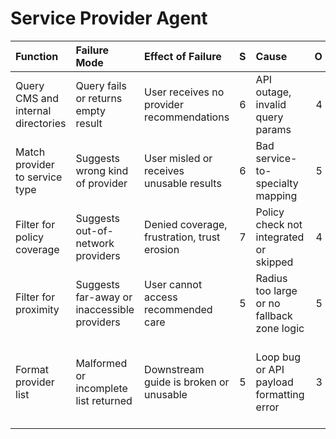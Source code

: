 # Service Provider Agent

| Function                           | Failure Mode                                | Effect of Failure                           |   S | Cause                                      |   O | Current Controls                           |   D |   RPN | Recommended Action                                                  |
|:-----------------------------------|:--------------------------------------------|:--------------------------------------------|----:|:-------------------------------------------|----:|:-------------------------------------------|----:|------:|:--------------------------------------------------------------------|
| Query CMS and internal directories | Query fails or returns empty result         | User receives no provider recommendations   |   6 | API outage, invalid query params           |   4 | Local cache fallback, timeout retries      |   3 |   432 | Add pre-query simulation and backup data mirror                     |
| Match provider to service type     | Suggests wrong kind of provider             | User misled or receives unusable results    |   6 | Bad service-to-specialty mapping           |   5 | Specialty taxonomy + rule-based mappings   |   4 |   720 | Add feedback loop to update mappings with user interactions         |
| Filter for policy coverage         | Suggests out-of-network providers           | Denied coverage, frustration, trust erosion |   7 | Policy check not integrated or skipped     |   4 | Post-query filter with coverage flag check |   4 |   784 | Add hard policy rule filters pre-query and reject early             |
| Filter for proximity               | Suggests far-away or inaccessible providers | User cannot access recommended care         |   5 | Radius too large or no fallback zone logic |   5 | Location bounding and availability scoring |   4 |   500 | Add dynamic radius expansion with ranked fallback zones             |
| Format provider list               | Malformed or incomplete list returned       | Downstream guide is broken or unusable      |   5 | Loop bug or API payload formatting error   |   3 | Output schema enforcement                  |   2 |   150 | Add end-to-end test with guide developer agent to confirm usability |